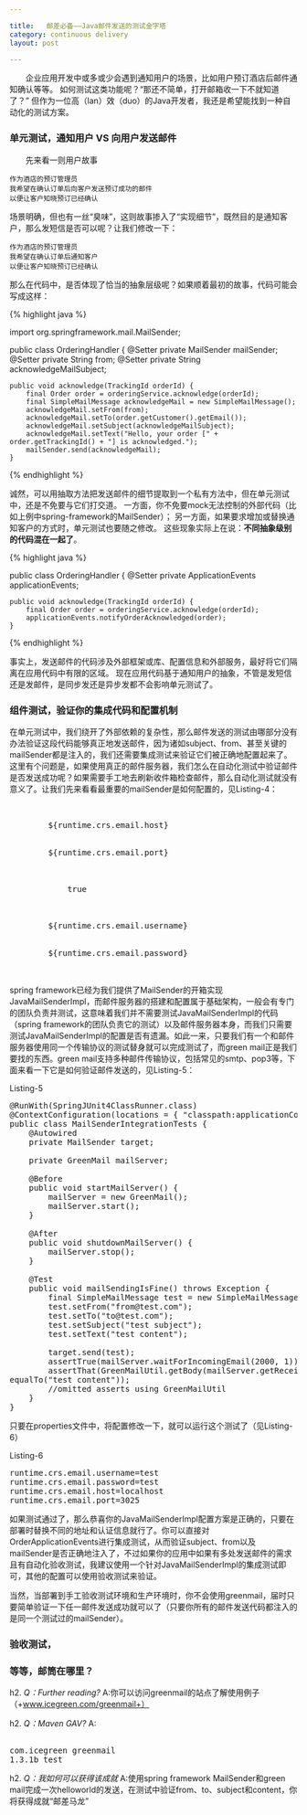 ```yaml
---

title:   邮差必备——Java邮件发送的测试金字塔
category: continuous delivery  
layout: post

---
```


&emsp;&emsp;企业应用开发中或多或少会遇到通知用户的场景，比如用户预订酒店后邮件通知确认等等。
如何测试这类功能呢？“那还不简单，打开邮箱收一下不就知道了？”
但作为一位高（lan）效（duo）的Java开发者，我还是希望能找到一种自动化的测试方案。

### 单元测试，通知用户 VS 向用户发送邮件

&emsp;&emsp;先来看一则用户故事

    作为酒店的预订管理员
    我希望在确认订单后向客户发送预订成功的邮件
    以便让客户知晓预订已经确认

场景明确，但也有一丝“臭味”，这则故事掺入了“实现细节”，既然目的是通知客户，那么发短信是否可以呢？让我们修改一下：

    作为酒店的预订管理员
    我希望在确认订单后通知客户
    以便让客户知晓预订已经确认


那么在代码中，是否体现了恰当的抽象层级呢？如果顺着最初的故事，代码可能会写成这样：

{% highlight java %}

import org.springframework.mail.MailSender;

public class OrderingHandler {
    @Setter
    private MailSender mailSender;
    @Setter
    private String from;
    @Setter
    private String acknowledgeMailSubject;

    public void acknowledge(TrackingId orderId) {
        final Order order = orderingService.acknowledge(orderId);
        final SimpleMailMessage acknowledgeMail = new SimpleMailMessage();
        acknowledgeMail.setFrom(from);
        acknowledgeMail.setTo(order.getCustomer().getEmail());
        acknowledgeMail.setSubject(acknowledgeMailSubject);
        acknowledgeMail.setText("Hello, your order [" + order.getTrackingId() + "] is acknowledged.");
        mailSender.send(acknowledgeMail);
    }
{% endhighlight %}

诚然，可以用抽取方法把发送邮件的细节提取到一个私有方法中，但在单元测试中，还是不免要与它们打交道。
一方面，你不免要mock无法控制的外部代码（比如上例中spring-framework的MailSender）；
另一方面，如果要求增加或替换通知客户的方式时，单元测试也要随之修改。
这些现象实际上在说：**不同抽象级别的代码混在一起了**。

{% highlight java %}

public class OrderingHandler {
    @Setter
    private ApplicationEvents applicationEvents;

    public void acknowledge(TrackingId orderId) {
        final Order order = orderingService.acknowledge(orderId);
        applicationEvents.notifyOrderAcknowledged(order);
    }
{% endhighlight %}

事实上，发送邮件的代码涉及外部框架或库、配置信息和外部服务，最好将它们隔离在应用代码中有限的区域。
现在应用代码基于通知用户的抽象，不管是发短信还是发邮件，是同步发还是异步发都不会影响单元测试了。

### 组件测试，验证你的集成代码和配置机制

在单元测试中，我们绕开了外部依赖的复杂性，那么邮件发送的测试由哪部分没有办法验证这段代码能够真正地发送邮件，因为诸如subject、from、甚至关键的mailSender都是注入的，我们还需要集成测试来验证它们被正确地配置起来了。这里有个问题是，如果使用真正的邮件服务器，我们怎么在自动化测试中验证邮件是否发送成功呢？如果需要手工地去刷新收件箱检查邮件，那么自动化测试就没有意义了。让我们先来看看最重要的mailSender是如何配置的，见Listing-4：

<pre>
<bean id="crs.MailSender" class="org.springframework.mail.javamail.JavaMailSenderImpl">
    <property name="host">
        <value>${runtime.crs.email.host}</value>
    </property>
    <property name="port">
        <value>${runtime.crs.email.port}</value>
    </property>
    <property name="javaMailProperties">
        <props>
            <prop key="mail.smtp.auth">true</prop>
        </props>
    </property>
    <property name="username">
        <value>${runtime.crs.email.username}</value>
    </property>
    <property name="password">
        <value>${runtime.crs.email.password}</value>
    </property>
</bean>
</pre>
spring framework已经为我们提供了MailSender的开箱实现JavaMailSenderImpl，而邮件服务器的搭建和配置属于基础架构，一般会有专门的团队负责并测试，这意味着我们并不需要测试JavaMailSenderImpl的代码（spring framework的团队负责它的测试）以及邮件服务器本身，而我们只需要测试JavaMailSenderImpl的配置是否有遗漏。如此一来，只要我们有一个和邮件服务器使用同一个传输协议的测试替身就可以完成测试了，而green mail正是我们要找的东西。green mail支持多种邮件传输协议，包括常见的smtp、pop3等，下面来看一下它是如何验证邮件发送的，见Listing-5：

Listing-5
<pre>
@RunWith(SpringJUnit4ClassRunner.class)
@ContextConfiguration(locations = { "classpath:applicationContext.xml" })
public class MailSenderIntegrationTests {
    @Autowired
    private MailSender target;

    private GreenMail mailServer;

    @Before
    public void startMailServer() {
        mailServer = new GreenMail();
        mailServer.start();
    }

    @After
    public void shutdownMailServer() {
        mailServer.stop();
    }

    @Test
    public void mailSendingIsFine() throws Exception {
        final SimpleMailMessage test = new SimpleMailMessage();
        test.setFrom("from@test.com");
        test.setTo("to@test.com");
        test.setSubject("test subject");
        test.setText("test content");

        target.send(test);
        assertTrue(mailServer.waitForIncomingEmail(2000, 1));
        assertThat(GreenMailUtil.getBody(mailServer.getReceivedMessages()[0]),
equalTo("test content"));
        //omitted asserts using GreenMailUtil
    }
}
</pre>

只要在properties文件中，将配置修改一下，就可以运行这个测试了（见Listing-6）

Listing-6
<pre>
runtime.crs.email.username=test
runtime.crs.email.password=test
runtime.crs.email.host=localhost
runtime.crs.email.port=3025
</pre>

如果测试通过了，那么恭喜你的JavaMailSenderImpl配置方案是正确的，只要在部署时替换不同的地址和认证信息就行了。你可以直接对OrderApplicationEvents进行集成测试，从而验证subject、from以及mailSender是否正确地注入了，不过如果你的应用中如果有多处发送邮件的需求且有自动化验收测试，我建议使用一个针对JavaMailSenderImpl的集成测试即可，其他的配置可以使用验收测试来验证。

当然，当部署到手工验收测试环境和生产环境时，你不会使用greenmail，届时只要简单验证一下任一邮件发送成功就可以了（只要你所有的邮件发送代码都注入的是同一个测试过的mailSender）。

### 验收测试，

### 等等，邮筒在哪里？

h2. *Q：Further reading?*
A:你可以访问greenmail的站点了解使用例子（+www.icegreen.com/greenmail+）

h2. *Q：Maven GAV?*
A:<pre>
<dependency>
    <groupId>com.icegreen</groupId>
    <artifactId>greenmail</artifactId>
    <version>1.3.1b</version>
    <scope>test</scope>
</dependency>
</pre>

h2. *Q：我如何可以获得该成就*
A:使用spring framework MailSender和green mail完成一次helloworld的发送，在测试中验证from、to、subject和content，你将获得成就“邮差马龙”
